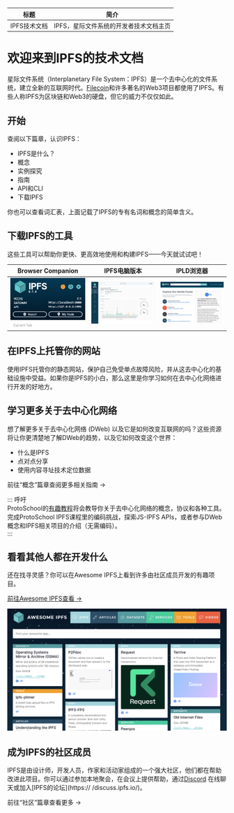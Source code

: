 标题|简介
|---|---|
IPFS技术文档|IPFS，星际文件系统的开发者技术文档主页 

# 欢迎来到IPFS的技术文档  

星际文件系统（Interplanetary File System：IPFS）是一个去中心化的文件系统，建立全新的互联网时代。[Filecoin](https://filecoin.io/)和许多著名的Web3项目都使用了IPFS。有些人称IPFS为区块链和Web3的硬盘，但它的威力不仅仅如此。  

## 开始  

查阅以下篇章，认识IPFS： 

- IPFS是什么？ 
- 概念  
- 实例探究  
- 指南  
- API和CLI
- 下载IPFS  

你也可以查看词汇表，上面记载了IPFS的专有名词和概念的简单含义。  

## 下载IPFS的工具  

这些工具可以帮助你更快、更高效地使用和构建IPFS——今天就试试吧！ 

Browser Companion|IPFS电脑版本|IPLD浏览器 
|---|---|---| 
![Firefox上的Browser Companion](./图像/ipfs-companion.png)|![IPFS电脑版本](./图像/ipfs-desktop.png)|![IPLD浏览器](./图像/ipld-explorer.png)

## 在IPFS上托管你的网站 

使用IPFS托管你的静态网站，保护自己免受单点故障风险，并从这去中心化的基础设施中受益。如果你是IPFS的小白，那么这里是你学习如何在去中心化网络进行开发的好地方。  

## 学习更多关于去中心化网络  

想了解更多关于去中心化网络 (DWeb) 以及它是如何改变互联网的吗？这些资源将让你更清楚地了解DWeb的趋势，以及它如何改变这个世界： 

- 什么是IPFS 
- 点对点分享  
- 使用内容寻址技术定位数据 

前往“概念”篇章查阅更多相关指南 →  

::: 呼吁  
ProtoSchool的[有趣教程](https://proto.school/tutorials)将会教导你关于去中心化网络的概念，协议和各种工具。完成ProtoSchool IPFS课程里的编码挑战，探索JS-IPFS APIs，或者参与DWeb概念和IPFS相关项目的介绍（无需编码）。  
:::

## 看看其他人都在开发什么  

还在找寻灵感？你可以在Awesome IPFS上看到许多由社区成员开发的有趣项目。 

[前往Awesome IPFS查看 →](https://awesome.ipfs.io/) 

![Awesome IPFS主页](./图像/awesome-ipfs.png)

## 成为IPFS的社区成员  

IPFS是由设计师，开发人员，作家和活动家组成的一个强大社区，他们都在帮助改进此项目。你可以通过参加本地聚会，在会议上提供帮助，通过[Discord](https://discord.com/invite/KKucsCpZmY) 在线聊天或加入[IPFS的论坛](https:// /discuss.ipfs.io/)。

前往“社区”篇章查看更多 →

